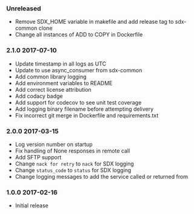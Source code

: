 ### Unreleased
  - Remove SDX_HOME variable in makefile and add release tag to sdx-common clone
  - Change all instances of ADD to COPY in Dockerfile

### 2.1.0 2017-07-10
  - Update timestamp in all logs as UTC
  - Update to use async_consumer from sdx-common
  - Add common library logging
  - Add environment variables to README
  - Add correct license attribution
  - Add codacy badge
  - Add support for codecov to see unit test coverage
  - Add logging binary filename before attempting delivery
  - Fix incorrect git merge in Dockerfile and requirements.txt

### 2.0.0 2017-03-15
  - Log version number on startup
  - Fix handling of None responses in remote call
  - Add SFTP support
  - Change `nack for retry` to `nack` for SDX logging
  - Change `status_code` to `status` for SDX logging
  - Change logging messages to add the service called or returned from

### 1.0.0 2017-02-16
  - Initial release
